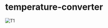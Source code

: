 # temperature-converter
![T1](https://github.com/Priyamandal00/temperature-converter/assets/150729344/6a00ead7-6d42-4222-8466-30acbcf122fd)
